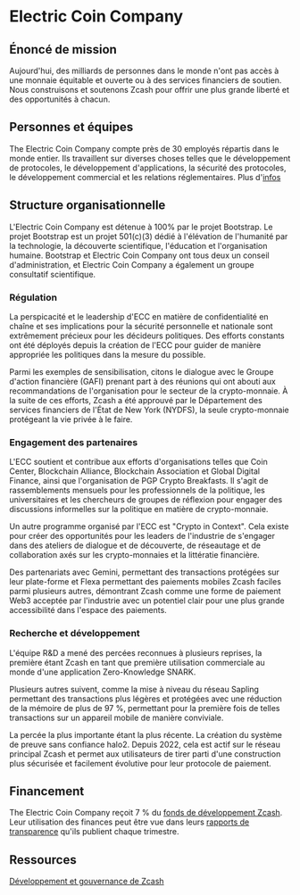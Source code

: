 # Electric Coin Company

## Énoncé de mission

Aujourd'hui, des milliards de personnes dans le monde n'ont pas accès à une monnaie équitable et ouverte ou à des services financiers de soutien. Nous construisons et soutenons Zcash pour offrir une plus grande liberté et des opportunités à chacun.

## Personnes et équipes

The Electric Coin Company compte près de 30 employés répartis dans le monde entier. Ils travaillent sur diverses choses telles que le développement de protocoles, le développement d'applications, la sécurité des protocoles, le développement commercial et les relations réglementaires. Plus d'[infos](https://electriccoin.co/team/)

## Structure organisationnelle

L'Electric Coin Company est détenue à 100% par le projet Bootstrap. Le projet Bootstrap est un projet 501(c)(3) dédié à l'élévation de l'humanité par la technologie, la découverte scientifique, l'éducation et l'organisation humaine. Bootstrap et Electric Coin Company ont tous deux un conseil d'administration, et Electric Coin Company a également un groupe consultatif scientifique.

### Régulation

La perspicacité et le leadership d'ECC en matière de confidentialité en chaîne et ses implications pour la sécurité personnelle et nationale sont extrêmement précieux pour les décideurs politiques. Des efforts constants ont été déployés depuis la création de l'ECC pour guider de manière appropriée les politiques dans la mesure du possible.

Parmi les exemples de sensibilisation, citons le dialogue avec le Groupe d'action financière (GAFI) prenant part à des réunions qui ont abouti aux recommandations de l'organisation pour le secteur de la crypto-monnaie. À la suite de ces efforts, Zcash a été approuvé par le Département des services financiers de l'État de New York (NYDFS), la seule crypto-monnaie protégeant la vie privée à le faire.

### Engagement des partenaires

L'ECC soutient et contribue aux efforts d'organisations telles que Coin Center, Blockchain Alliance, Blockchain Association et Global Digital Finance, ainsi que l'organisation de PGP Crypto Breakfasts. Il s'agit de rassemblements mensuels pour les professionnels de la politique, les universitaires et les chercheurs de groupes de réflexion pour engager des discussions informelles sur la politique en matière de crypto-monnaie.

Un autre programme organisé par l'ECC est "Crypto in Context". Cela existe pour créer des opportunités pour les leaders de l'industrie de s'engager dans des ateliers de dialogue et de découverte, de réseautage et de collaboration axés sur les crypto-monnaies et la littératie financière.

Des partenariats avec Gemini, permettant des transactions protégées sur leur plate-forme et Flexa permettant des paiements mobiles Zcash faciles parmi plusieurs autres, démontrant Zcash comme une forme de paiement Web3 acceptée par l'industrie avec un potentiel clair pour une plus grande accessibilité dans l'espace des paiements.

### Recherche et développement

L'équipe R&D a mené des percées reconnues à plusieurs reprises, la première étant Zcash en tant que première utilisation commerciale au monde d'une application Zero-Knowledge SNARK.

Plusieurs autres suivent, comme la mise à niveau du réseau Sapling permettant des transactions plus légères et protégées avec une réduction de la mémoire de plus de 97 %, permettant pour la première fois de telles transactions sur un appareil mobile de manière conviviale.

La percée la plus importante étant la plus récente. La création du système de preuve sans confiance halo2. Depuis 2022, cela est actif sur le réseau principal Zcash et permet aux utilisateurs de tirer parti d'une construction plus sécurisée et facilement évolutive pour leur protocole de paiement.


## Financement

The Electric Coin Company reçoit 7 % du [fonds de développement Zcash](https://zips.z.cash/zip-1014). Leur utilisation des finances peut être vue dans leurs [rapports de transparence](https://electriccoin.co/blog/ecc-transparency-report-for-q3-2021/) qu'ils publient chaque trimestre.

## Ressources

[Développement et gouvernance de Zcash](https://z.cash/zcash-development-and-governance/)


